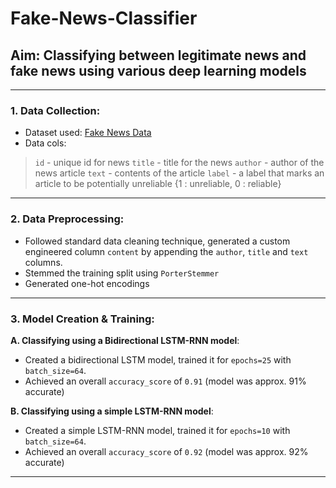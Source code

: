 # Fake-News-Classifier
## Aim: **Classifying between legitimate news and fake news using various deep learning models** <br>

---

### 1. Data Collection: <br>
- Dataset used: [Fake News Data](https://www.kaggle.com/c/fake-news/data) <br>
- Data cols: <br>
> `id` - unique id for news
> `title` - title for the news
> `author` - author of the news article
> `text` - contents of the article
> `label` - a label that marks an article to be potentially unreliable {1 : unreliable, 0 : reliable}
---
### 2. Data Preprocessing: <br>
- Followed standard data cleaning technique, generated a custom engineered column `content` by appending the `author`, `title` and `text` columns.
- Stemmed the training split using `PorterStemmer`
- Generated one-hot encodings
---
### 3. Model Creation & Training: <br>
**A. Classifying using a Bidirectional LSTM-RNN model**:
- Created a bidirectional LSTM model, trained it for `epochs=25` with `batch_size=64`.
- Achieved an overall `accuracy_score` of `0.91` (model was approx. 91% accurate)

**B. Classifying using a simple LSTM-RNN model**:
- Created a simple LSTM-RNN model, trained it for `epochs=10` with `batch_size=64`.
- Achieved an overall `accuracy_score` of `0.92` (model was approx. 92% accurate)
---
